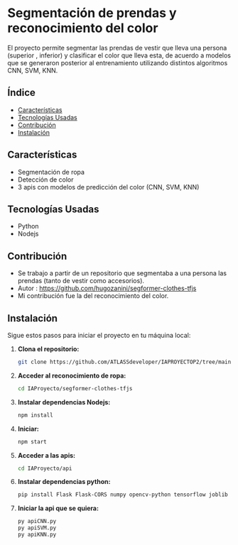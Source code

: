 # Segmentación de prendas y reconocimiento del color

El proyecto permite segmentar las prendas de vestir que lleva una persona (superior , inferior) y clasificar el color que lleva esta, de acuerdo a modelos que se generaron posterior al entrenamiento utilizando distintos algoritmos CNN, SVM, KNN.

## Índice

- [Características](#características)
- [Tecnologías Usadas](#tecnologías-usadas)
- [Contribución](#contribución)
- [Instalación](#instalación)


## Características

- Segmentación de ropa
- Detección de color
- 3 apis con modelos de predicción del color (CNN, SVM, KNN)

## Tecnologías Usadas

- Python
- Nodejs

## Contribución
- Se trabajo a partir de un repositorio que segmentaba a una persona las prendas (tanto de vestir como accesorios).
- Autor : https://github.com/hugozanini/segformer-clothes-tfjs
- Mi contribución fue la del reconocimiento del color.

## Instalación

Sigue estos pasos para iniciar el proyecto en tu máquina local:

1. **Clona el repositorio:**
   ```bash
   git clone https://github.com/ATLASSdeveloper/IAPROYECTOP2/tree/main

2. **Acceder al reconocimiento de ropa:**
   ```bash
   cd IAProyecto/segformer-clothes-tfjs

3. **Instalar dependencias Nodejs:**
   ```bash
   npm install
   
4. **Iniciar:**
   ```bash
   npm start

5. **Acceder a las apis:**
   ```bash
   cd IAProyecto/api

6. **Instalar dependencias python:**
   ```bash
   pip install Flask Flask-CORS numpy opencv-python tensorflow joblib

7. **Iniciar la api que se quiera:**
   ```bash
   py apiCNN.py
   py apiSVM.py
   py apiKNN.py
